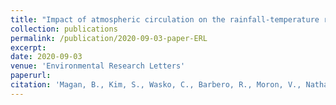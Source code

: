```yaml
---
title: "Impact of atmospheric circulation on the rainfall-temperature relationship in Australia"
collection: publications
permalink: /publication/2020-09-03-paper-ERL
excerpt: 
date: 2020-09-03
venue: 'Environmental Research Letters'
paperurl:
citation: 'Magan, B., Kim, S., Wasko, C., Barbero, R., Moron, V., Nathan, R., & Sharma, A. (2020). [Impact of atmospheric circulation on the rainfall-temperature relationship in Australia](https://iopscience.iop.org/article/10.1088/1748-9326/abab35/meta). Environmental Research Letters, 15(9), 094098.'
---
```

